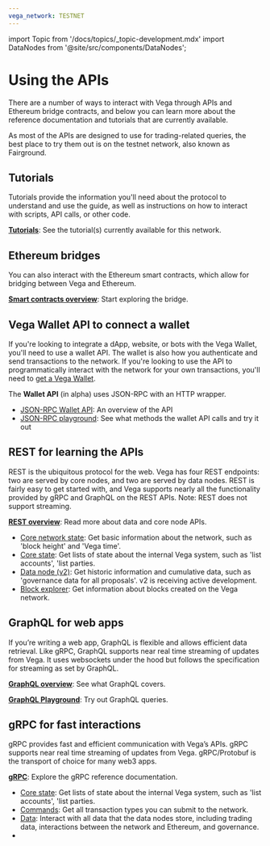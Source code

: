 ```yaml
---
vega_network: TESTNET
---
```

import Topic from '/docs/topics/_topic-development.mdx'
import DataNodes from '@site/src/components/DataNodes';

# Using the APIs

<Topic />

There are a number of ways to interact with Vega through APIs and Ethereum bridge contracts, and below you can learn more about the reference documentation and tutorials that are currently available.

As most of the APIs are designed to use for trading-related queries, the best place to try them out is on the testnet network, also known as Fairground. 

## Tutorials
Tutorials provide the information you'll need about the protocol to understand and use the guide, as well as instructions on how to interact with scripts, API calls, or other code. 

**[Tutorials](../tutorials)**: See the tutorial(s) currently available for this network.

## Ethereum bridges
You can also interact with the Ethereum smart contracts, which allow for bridging between Vega and Ethereum.

**[Smart contracts overview](./bridge/index.md)**: Start exploring the bridge.

## Vega Wallet API to connect a wallet
If you're looking to integrate a dApp, website, or bots with the Vega Wallet, you'll need to use a wallet API. The wallet is also how you authenticate and send transactions to the network. If you're looking to use the API to programmatically interact with the network for your own transactions, you'll need to [get a Vega Wallet](../tools/vega-wallet/index.md).

The **Wallet API** (in alpha) uses JSON-RPC with an HTTP wrapper.

* [JSON-RPC Wallet API](./vega-wallet/reference/core/json-rpc-basics): An overview of the API
* [JSON-RPC playground](./vega-wallet/reference/core/json-rpc-api-playground): See what methods the wallet API calls and try it out

## REST for learning the APIs
REST is the ubiquitous protocol for the web. Vega has four REST endpoints: two are served by core nodes, and two are served by data nodes. REST is fairly easy to get started with, and Vega supports nearly all the functionality provided by gRPC and GraphQL on the REST APIs. Note: REST does not support streaming.

**[REST overview](rest/overview.md)**: Read more about data and core node APIs.
- [Core network state](rest/core/core-service.mdx): Get basic information about the network, such as 'block height' and 'Vega time'.
- [Core state](rest/state/core-state-service): Get lists of state about the internal Vega system, such as 'list accounts', 'list parties.
- [Data node (v2)](rest/data-v2/trading-data-service): Get historic information and cumulative data, such as 'governance data for all proposals'. v2 is receiving active development.
- [Block explorer](/testnet/category/api/rest/explorer/block-explorer): Get information about blocks created on the Vega network.

## GraphQL for web apps
If you’re writing a web app, GraphQL is flexible and allows efficient data retrieval. Like gRPC, GraphQL supports near real time streaming of updates from Vega. It uses websockets under the hood but follows the specification for streaming as set by GraphQL.

**[GraphQL overview](./graphql/generated.md)**: See what GraphQL covers. 

**[GraphQL Playground](https://api.testnet.vega.xyz/graphql/)**: Try out GraphQL queries. 

## gRPC for fast interactions
gRPC provides fast and efficient communication with Vega’s APIs. gRPC supports near real time streaming of updates from Vega. gRPC/Protobuf is the transport of choice for many web3 apps.

**[gRPC](grpc/vega/vega.proto)**: Explore the gRPC reference documentation.
- [Core state](grpc/vega/api/v1/corestate.proto): Get lists of state about the internal Vega system, such as 'list accounts', 'list parties.
- [Commands](grpc/vega/commands/v1/commands.proto): Get all transaction types you can submit to the network.
- [Data](grpc/data-node/api/v2/trading_data.proto.mdx): Interact with all data that the data nodes store, including trading data, interactions between the network and Ethereum, and governance.
- 

<!--
## Introduction
Vega, from a technical perspective. High level, short. 

## Data flow
Explain how effectively you read from data node, then write via wallet78789
Data node via API (or run your own) --- > You --- > Wallet --- > Chain --- > Data Node

 due to the distributed nature of Vega, most of the APIs are served from a data node (and most of the rest need a core node). This is unlilke normal centralised services where you'd connect to an API server run by a single company. It means that there's no single API server and users will need a node to connect to.


## Available APIs
Vega serves GraphQL and REST and GRPC. This document uses the REST API endpoint, but equivalents are available for all 3 API types. You might choose ... GQL for, and GRPC for y.

### Pagination {in REST}
Cursor based navigation, what is it good for (hopefully something)

### Sending transactions to the chain {i.e. sending txs with the wallet}
Tell people that they'll need a wallet running, and a key pair (party ID), and how TXs go to/from wallet into the chain

### Transaction hashes {equivalent to request IDs - available on writes, also deterministic ids}
Follow on from the above - get people used to transaction IDs and how they can look them up in the explorer

### Versioning
it's not easy being green

## Primary elements (resources, building blocks..?)
(Ordered so they layer up - each can't exist without one or more of the previous things. Link to concepts for more info on each)

### Assets
Briefly what an asset is. List how to query for all assets, show details of an asset

### Parties
A party is a vega pubkey. Show how to list parties

### Accounts
Pretty much as above, show querying accounts by a party, accounts for assets

### Proposals
Mention that proposals are how new assets are added, and markets created. Also need gov. tokens

### Markets
Markets have accounts, are created with proposals, and allow parties to place orders with assets

### Orders
How to see orders. Maybe positions too.

## Now we'll need more detail on the combinations of those things and I haven't thought this far yet
--->